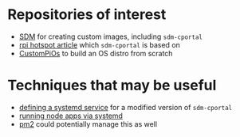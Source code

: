 # Repositories of interest
- [SDM](https://github.com/gitbls/sdm) for creating custom images, including `sdm-cportal`
- [rpi hotspot article](https://www.raspberryconnect.com/projects/65-raspberrypi-hotspot-accesspoints/157-raspberry-pi-auto-wifi-hotspot-switch-internet) which `sdm-cportal` is based on
- [CustomPiOs](https://github.com/guysoft/CustomPiOS) to build an OS distro from scratch

# Techniques that may be useful
- [defining a systemd service](https://medium.com/@benmorel/creating-a-linux-service-with-systemd-611b5c8b91d6) for a modified version of `sdm-cportal`
- [running node apps via systemd](https://nodesource.com/blog/running-your-node-js-app-with-systemd-part-1/)
- [pm2](https://pm2.keymetrics.io) could potentially manage this as well
